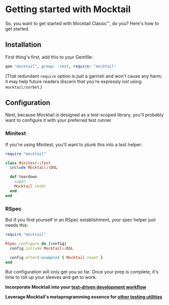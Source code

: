 # Getting started with Mocktail

So, you want to get started with Mocktail Classic™, do you? Here's how to get
started.

## Installation

First thing's first, add this to your Gemfile:

```ruby
gem "mocktail", group: :test, require: "mocktail"
```

(That redundant `require` option is just a garnish and won't cause any harm; it
may help future readers discern that you're expressly _not_ using
`mocktail/sorbet`.)

## Configuration

Next, because Mocktail is designed as a test-scoped library, you'll probably
want to configure it with your preferred test runner.

### Minitest

If you're using Minitest, you'll want to plunk this into a test helper:

```ruby
require "mocktail"

class Minitest::Test
  include Mocktail::DSL

  def teardown
    super
    Mocktail.reset
  end
end
```

### RSpec

But if you find yourself in an RSpec establishment, your spec helper just needs
this:

```ruby
require "mocktail"

RSpec.configure do |config|
  config.include Mocktail::DSL

  config.after(:example) { Mocktail.reset }
end
```

But configuration will only get you so far.  Once your prep is complete, it's
time to roll up your sleeves and get to work.

**Incorporate Mocktail into your [test-driven development workflow](tdd.md)**

**Leverage Mocktail's metaprogramming essence for [other testing utilities](other_uses.md)**
